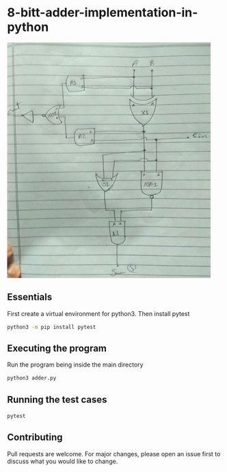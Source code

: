 # 8-bitt-adder-implementation-in-python

![alt text](https://github.com/Crazz-Zaac/8-bit-adder-implementation-in-python/blob/master/adder_model.png)



## Essentials
First create a virtual environment for python3. Then install pytest
```bash
python3 -m pip install pytest
```

## Executing the program
Run the program being inside the main directory
```bash
python3 adder.py
```

## Running the test cases
```bash
pytest
```
## Contributing
Pull requests are welcome. For major changes, please open an issue first to discuss what you would like to change.
